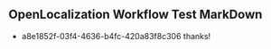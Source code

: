 ## OpenLocalization Workflow Test MarkDown
* a8e1852f-03f4-4636-b4fc-420a83f8c306 thanks!

<!--HONumber=Jul16_HO2-->



